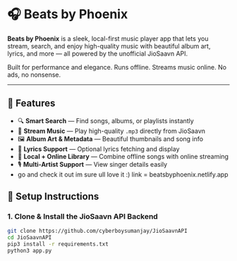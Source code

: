 # 🎧 Beats by Phoenix

**Beats by Phoenix** is a sleek, local-first music player app that lets you stream, search, and enjoy high-quality music with beautiful album art, lyrics, and more — all powered by the unofficial JioSaavn API.

Built for performance and elegance. Runs offline. Streams music online. No ads, no nonsense.

---

## 🚀 Features

- 🔍 **Smart Search** — Find songs, albums, or playlists instantly
- 🎵 **Stream Music** — Play high-quality `.mp3` directly from JioSaavn
- 🖼️ **Album Art & Metadata** — Beautiful thumbnails and song info
- 📜 **Lyrics Support** — Optional lyrics fetching and display
- 📁 **Local + Online Library** — Combine offline songs with online streaming
- 🎙️ **Multi-Artist Support** — View singer details easily
-  go and check it out im sure ull love  it :)  link = beatsbyphoenix.netlify.app

## 🔧 Setup Instructions

### 1. Clone & Install the JioSaavn API Backend

```bash
git clone https://github.com/cyberboysumanjay/JioSaavnAPI
cd JioSaavnAPI
pip3 install -r requirements.txt
python3 app.py
